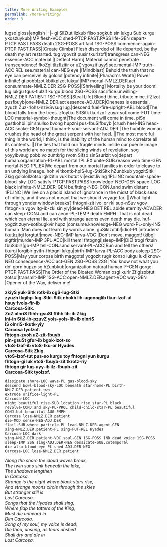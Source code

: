 ```yaml
---
title: More Writing Examples
permalink: /more-writing/
order: 3
---
```


lugso|gloss|english
|-|-
gi SilZtut ilzkub filso sogkub sin lukgu Sub kurgu ykoszuykub|IMP flesh-VOC shed-PTCP.PAST.PASS life-GEN depart-PTCP.PAST.PASS death 2SG-POSS artifact 1SG-POSS commence-again-PTCP.PAST.PASS|[Create Ciimba] Flesh discarded of life departed, be thy death my art restarted.
tug vgovzit pusir tkurlzof!|transgress can-NEG essence-ACC material |[Deflect Harm] Material cannot penetrate transcendence!
fkoZgi tlizflzitir or uZ vgovzit uyy!|see.mental-IMP truth-ACC REL see.material can-NEG eye |[Mindblast] Behold the truth that no eye can perceive!
ily gololol!|potency infinite|[Pharaoh's Wrath] Power infinite!
gi pobblzot kbitkplzot lukgu!|IMP mortal-NMLZ.DER.act consummate-NMLZ.DER 2SG-POSS|[Shrivelling] Mortality be your doom!
lug lukgu tgus-tlulzif kurgu|blood 2SG-POSS sacrifice.unwilling-NMLZ.DER.PATIENT 1SG-POSS|[Steal Life] Blood thine, tribute mine.
ifZlzot pusfbuyb|one-NMLZ.DER.act essence-ADJ.DER|Oneness is essential.
zyuzh Zuz-rlohs-nzivSvsug lug.|descend fuel-fire-upright-ABL blood|The blood falls from the trees.
zfoytku SifSitk tkurlzof-zuyn-sot|come-FUT time-LOC material-symbol-thought|The document will come in time.
piSn gustkohbi ipir snullso bvong hupzni pus-fbuSifbuyb |crush heel-INS head-ACC snake-GEN great human-F soul-servant-ADJ.DER |The humble woman crushes the head of the great serpent with her heel.
||The most merciful thing in the world, I think, is the inability of the human mind to correlate all its contents.
||The ties that hold our fragile minds inside our puerile image of this world are no match for the slicing winds of revelation.
sog yoyyibvsug pobb vo zuntkrig rvotn Sifso sinSsurlzit vo|depart human.organization-PL-ABL mortal 1PL.EX unite-SUB.reason web time-GEN mortal-NEG 1PL.EX|We depart from our mortal families in order to cleave to an undying lineage.
hoh vi tkontk-hpiS-lug-StkiSitk hZunbkub yogzitSitk Zkig gololollzotso igklzitin vuk botut vi|exist.living 1PL.INC mountain-space-blood-sky-LOC satisfy-PTCP.PAST.PASS knowledge-NEG-GEN space-LOC black infinite-NMLZ.DER-GEN be.fitting-NEG-CONJ.and swim distant 1PL.INC |We live on a placid island of ignorance in the midst of black seas of infinity, and it was not meant that we should voyage far.
||What light through yonder window breaks?
fhtogni-zit ivol or rki sup-nSuv vgov fhtogn-in vgov itg-ib-zki sin yiy|dead-NEG DET REL abide eternity-ADV.DER can sleep-CONJ.and can aeon-PL-TEMP death EMPH |That is not dead which can eternal lie, and with strange aeons even death may die.
huf-yogzit zuyn-sotibugkvir hupz |consume.knowledge-NEG word-PL-only-INS human |Man does not learn by words alone.
guSiklzotib!|idiot-PL|intruders!
tkutkzitgi lorgtut!|move-NEG-IMP larva-VOC |Don't move, maggot!
tkibgi sigftir|murder-IMP 3PL-ACC|kill them!
fhtogngi|sleep-IMP|DIE!
trogi fktuin fbuSibir!|go-IMP tell-CONJ.and servant-PL-ACC|Run and tell the others!
tkurgi lorgibir gvifn-fhtogni lukgu|birth-IMP larva-PL-ACC body asleep 2SG-POSS|May your corpse birth maggots!
yogozit rugir konso lukgu luk!|know-NEG consequence-ACC act-GEN 2SG-POSS 2SG |You know not what you do!
gorn hupzniso hZunbkub|organization.natural human-F-GEN gorge-PTCP.PAST.PASS|The Order of the Bloated Woman
osgi kurir Zfiglzobtut zotso!|transmit-IMP 1SG-ACC open-NMLZ.DER.agent-VOC way-GEN |Opener of the Way, deliver me!

**zkiyS yuk-Sitk rotk-ib ogS-lug-Stki  
zyuzh tkgihp-lug-Stki-Sitk nhokb lih-ugonoglib tkur-lzof-ul  
hsuy fvols-fir-ib  
Carcosa-Sitk.  
ZoZ olnriS ffihh-gsuSt ffihh lih-ib Zkig  
lni-in Stki-ib-pzuvZ yols-yols-lih-ib olnriS  
iS olnriS-tkutk-yiy  
Carcosa tyolzof.  
fhtogn-zvoh uZ-zit-fbuyb  
pin-gsuSt gfur-ib bgok-lzot-so  
vtoS-lzof-ib vtoS-tku-or Hyades  
Carcosa-Sitk Zkig.  
vtoS-lzof-tut pus-so kurgu toy fhtogni yun kurgu  
fhtogn-gi luk vtoS-fbuyb-zit tkrotz-riy  
fhtogn gir lug-uyy-ib ilz-fbuyb-zit  
Carcosa-Sitk tyolzof.**

```
dissipate shore-LOC wave-PL gas-blood-sky  
descend bowl-blood-sky-LOC beneath star-home-PL birth-NMLZ.DER.patient-two  
extrude orifice-light-PL  
Carcosa-LOC  
night beautiful rise-SUB.location rise star-PL black  
revolve-CONJ.and sky-PL-PROL child-child-star-PL beautiful  
CONJ.but beautiful-AUG-EMPH  
Carcosa lose-NMLZ.DER.patient  
die-MOD sense-NEG-ADJ.DER  
flail-SUB.where particle-PL lead-NMLZ.DER.agent-GEN  
sing-NMLZ.DER.patient-PL sing-FUT-REL Hyades  
Carcosa-LOC dark  
sing-NMLZ.DER.patient-VOC soul-GEN 1SG-POSS IND dead voice 1SG-POSS  
sleep-IMP 2SG sing-ADJ.DER-NEG dessicate-SUB.cotemporal  
die also blood-eye-PL shed-ADJ.DER-NEG  
Carcosa-LOC lose-NMLZ.DER.patient
```

_Along the shore the cloud waves break,  
The twin suns sink beneath the lake,  
The shadows lengthen  
In Carcosa.  
Strange is the night where black stars rise,  
And strange moons circle through the skies  
But stranger still is  
Lost Carcosa.  
Songs that the Hyades shall sing,  
Where flap the tatters of the King,  
Must die unheard in  
Dim Carcosa.  
Song of my soul, my voice is dead;  
Die thou, unsung, as tears unshed  
Shall dry and die in  
Lost Carcosa._
